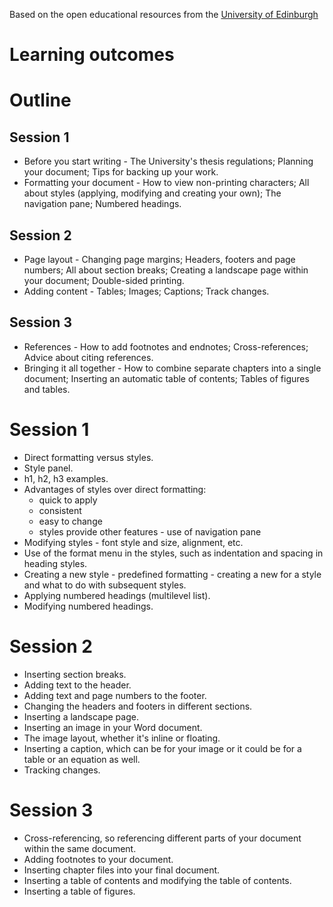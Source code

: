 Based on the open educational resources from the [University of Edinburgh](https://open.ed.ac.uk/producing-a-thesis-or-dissertation-using-word/)

# Learning outcomes


# Outline
## Session 1
- Before you start writing - The University's thesis regulations; Planning your document; Tips for backing up your work.
- Formatting your document - How to view non-printing characters; All about styles (applying, modifying and creating your own); The navigation pane; Numbered headings.

## Session 2
- Page layout - Changing page margins; Headers, footers and page numbers; All about section breaks; Creating a landscape page within your document; Double-sided printing.
- Adding content - Tables; Images; Captions; Track changes.

## Session 3
- References - How to add footnotes and endnotes; Cross-references; Advice about citing references.
- Bringing it all together - How to combine separate chapters into a single document; Inserting an automatic table of contents; Tables of figures and tables.


# Session 1
- Direct formatting versus styles.
- Style panel.
- h1, h2, h3 examples.
- Advantages of styles over direct formatting:
	- quick to apply
	- consistent
	- easy to change
	- styles provide other features - use of navigation pane
- Modifying styles - font style and size, alignment, etc.
- Use of the format menu in the styles, such as indentation and spacing in heading styles.
- Creating a new style - predefined formatting - creating a new for a style and what to do with subsequent styles.
- Applying numbered headings (multilevel list).
- Modifying numbered headings.

# Session 2
- Inserting section breaks.
- Adding text to the header.
- Adding text and page numbers to the footer.
- Changing the headers and footers in different sections.
- Inserting a landscape page. 
- Inserting an image in your Word document.
- The image layout, whether it's inline or floating.
- Inserting a caption, which can be for your image or it could be for a table or an equation as well.
- Tracking changes.

# Session 3
- Cross-referencing, so referencing different parts of your document within the same document.
- Adding footnotes to your document.
- Inserting chapter files into your final document.
- Inserting a table of contents and modifying the table of contents.
- Inserting a table of figures.

